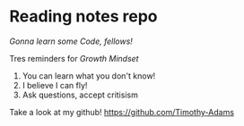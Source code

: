 # **Reading notes repo**

*Gonna learn some Code, fellows!*

Tres reminders for *Growth Mindset*

1. You can learn what you don't know!
2. I believe I can fly!
3. Ask questions, accept critisism

Take a look at my github! https://github.com/Timothy-Adams
